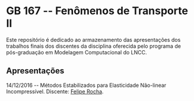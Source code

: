 # GB 167 -- Fenômenos de Transporte II

Este repositório é dedicado ao armazenamento das apresentações dos trabalhos finais dos discentes da disciplina oferecida pelo programa de pós-graduação em Modelagem Computacional do LNCC.

## Apresentações

14/12/2016 -- Métodos Estabilizados para Elasticidade Não-linear Incompressível. Discente: [Felipe Rocha](mailto:felipefr@lncc.br).
